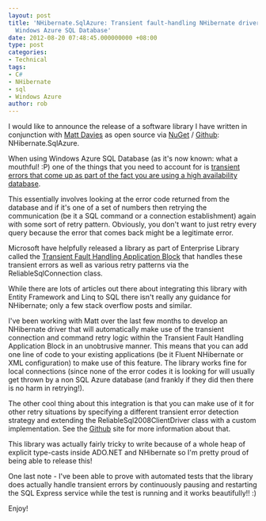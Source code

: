 ```yaml
---
layout: post
title: 'NHibernate.SqlAzure: Transient fault-handling NHibernate driver for use with
  Windows Azure SQL Database'
date: 2012-08-20 07:48:45.000000000 +08:00
type: post
categories:
- Technical
tags:
- C#
- NHibernate
- sql
- Windows Azure
author: rob
---
```



I would like to announce the release of a software library I have written in conjunction with [Matt Davies](http://blog.mdavies.net/) as open source via [NuGet](https://nuget.org/packages/NHibernate.SqlAzure) / [Github](https://github.com/robdmoore/NHibernate.SqlAzure): NHibernate.SqlAzure.



When using Windows Azure SQL Database (as it's now known: what a mouthful! :P) one of the things that you need to account for is [transient errors that come up as part of the fact you are using a high availability database](http://msdn.microsoft.com/en-us/library/windowsazure/ee336245.aspx#cc).



This essentially involves looking at the error code returned from the database and if it's one of a set of numbers then retrying the communication (be it a SQL command or a connection establishment) again with some sort of retry pattern. Obviously, you don't want to just retry every query because the error that comes back might be a legitimate error.



Microsoft have helpfully released a library as part of Enterprise Library called the [Transient Fault Handling Application Block](http://msdn.microsoft.com/en-us/library/hh680934(v=PandP.50).aspx) that handles these transient errors as well as various retry patterns via the ReliableSqlConnection class.



While there are lots of articles out there about integrating this library with Entity Framework and Linq to SQL there isn't really any guidance for NHibernate; only a few stack overflow posts and similar.



I've been working with Matt over the last few months to develop an NHibernate driver that will automatically make use of the transient connection and command retry logic within the Transient Fault Handling Application Block in an unobtrusive manner. This means that you can add one line of code to your existing applications (be it Fluent NHibernate or XML configuration) to make use of this feature. The library works fine for local connections (since none of the error codes it is looking for will usually get thrown by a non SQL Azure database (and frankly if they did then there is no harm in retrying!).



The other cool thing about this integration is that you can make use of it for other retry situations by specifying a different transient error detection strategy and extending the ReliableSql2008ClientDriver class with a custom implementation. See the [Github](https://github.com/robdmoore/NHibernate.SqlAzure) site for more information about that.



This library was actually fairly tricky to write because of a whole heap of explicit type-casts inside ADO.NET and NHibernate so I'm pretty proud of being able to release this!



One last note - I've been able to prove with automated tests that the library does actually handle transient errors by continuously pausing and restarting the SQL Express service while the test is running and it works beautifully!! :)



Enjoy!

